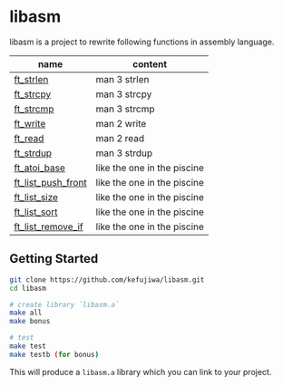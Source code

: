 # libasm
libasm is a project to rewrite following functions in assembly language.

| name | content |
| -- | -- |
| [ft_strlen](./srcs/ft_strlen.s) | man 3 strlen |
| [ft_strcpy](./srcs/ft_strcpy.s) | man 3 strcpy |
| [ft_strcmp](./srcs/ft_strcmp.s) | man 3 strcmp |
| [ft_write](./srcs/ft_write.s) | man 2 write |
| [ft_read](./srcs/ft_read.s) | man 2 read |
| [ft_strdup](./srcs/ft_strdup.s) | man 3 strdup |
| [ft_atoi_base](./bonus/ft_atoi_base_bonus.s) | like the one in the piscine |
| [ft_list_push_front](./bonus/ft_push_front_bonus.s) | like the one in the piscine |
| [ft_list_size](./bonus/ft_list_size_bonus.s) | like the one in the piscine |
| [ft_list_sort](./bonus/ft_list_sort_bonus.s) | like the one in the piscine |
| [ft_list_remove_if](./bonus/ft_remove_if_bonus.s) | like the one in the piscine |

## Getting Started
```Bash
git clone https://github.com/kefujiwa/libasm.git
cd libasm

# create library `libasm.a`
make all
make bonus

# test
make test
make testb (for bonus)
```

This will produce a `libasm.a` library which you can link to your project.
